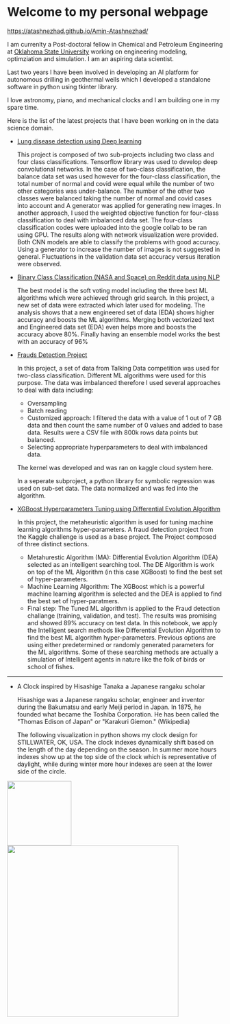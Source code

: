 

# Welcome to my personal webpage

https://atashnezhad.github.io/Amin-Atashnezhad/

I am currenlty a Post-doctoral fellow in Chemical and Petroleum Engineering at [Oklahoma State University](https://go.okstate.edu/) working on engineering modeling, optimziation and simulation. I am an aspiring data scientist.

Last two years I have been involved in developing an AI platform for autonomous drilling in geothermal wells which I developed a standalone software in python using tkinter library. 

I love astronomy, piano, and mechanical clocks and I am building one in my spare time.


Here is the list of the latest projects that I have been working on in the data science domain.

* [Lung disease detection using Deep learning](https://github.com/Atashnezhad/Lung_Disease_Detection_Deeplearning)

  This project is composed of two sub-projects including two class and four class classifications.
  Tensorflow library was used to develop deep convolutional networks. In the case of two-class classification, the balance data set was used however for the four-class classification, the total number of normal and covid were equal while the number of two other categories was under-balance. 
  The number of the other two classes were balanced taking the number of normal and covid cases into account and A generator was applied for generating new images. 
  In another approach, I used the weighted objective function for four-class classification to deal with imbalanced data set.
  The four-class classification codes were uploaded into the google collab to be ran using GPU. The results along with network visualization were provided.
  Both CNN models are able to classify the problems with good accuracy. Using a generator to increase the number of images is not suggested in general. Fluctuations in the validation data set accuracy versus iteration were observed. 




* [Binary Class Classification (NASA and Space) on Reddit data using NLP](https://github.com/Atashnezhad/Natural_language_processing_Project)

   The best model is the soft voting model including the three best ML algorithms which were achieved through grid search.
   In this project, a new set of data were extracted which later used for modeling. The analysis shows that a new engineered set of data (EDA) shows higher accuracy    and boosts the ML algorithms.
   Merging both vectorized text and Engineered data set (EDA) even helps more and boosts the accuracy above 80%.
   Finally having an ensemble model works the best with an accuracy of 96%
 



* [Frauds Detection Project](https://github.com/Atashnezhad/Frauds-Detection-Project)

    In this project, a set of data from Talking Data competition was used for two-class classification. Different ML algorithms were used for this purpose. The data was imbalanced therefore I used several approaches to deal with data including:

    * Oversampling
    * Batch reading
    * Customized approach: I filtered the data with a value of 1 out of 7 GB data and then count the same number of 0 values and added to base data. Results were a CSV file with 800k rows data points but balanced.
    * Selecting appropriate hyperparameters to deal with imbalanced data.
    
    The kernel was developed and was ran on kaggle cloud system here.

    In a seperate subproject, a python library for symbolic regression was used on sub-set data. The data normalized and was fed into the algorithm.





* [XGBoost Hyperparameters Tuning using Differential Evolution Algorithm](https://github.com/Atashnezhad/XGBoost_Hyperparameters_Tuning)

    In this project, the metaheuristic algorithm is used for tuning machine learning algorithms hyper-parameters. A fraud detection project from the Kaggle challenge is used as a base project. The Project composed of three distinct sections.

    * Metahurestic Algorithm (MA): 
      Differential Evolution Algorithm (DEA) selected as an intelligent searching tool. The DE Algorithm is work on top of the ML Algorithm (in this case XGBoost) to find the best set of hyper-parameters.
    * Machine Learning Algorithm: 
      The XGBoost which is a powerful machine learning algorithm is selected and the DEA is applied to find the best set of hyper-paratmers.
    * Final step: 
      The Tuned ML algorithm is applied to the Fraud detection challange (training, validation, and test). The results was promising and showed 89% accuracy on test data.
    In this notebook, we apply the Intelligent search methods like Differential Evolution Algorithm to find the best ML algorithm hyper-parameters. Previous options are using either predetermined or randomly generated parameters for the ML algorithms. Some of these searching methods are actually a simulation of Intelligent agents in nature like the folk of birds or school of fishes.




---

* A Clock inspired by Hisashige Tanaka a Japanese rangaku scholar 

  Hisashige was a Japanese rangaku scholar, engineer and inventor during the Bakumatsu and early Meiji period in Japan. In 1875, he founded what became the Toshiba Corporation. He has been called the "Thomas Edison of Japan" or "Karakuri Giemon." (Wikipedia)

  The following visualization in python shows my clock design for STILLWATER, OK, USA. The clock indexes dynamically shift based on the length of the day depending on the season. In summer more hours indexes show up at the top side of the clock which is representative of daylight, while during winter more hour indexes are seen at the lower side of the circle.

<p float="center">
  <img width="150" src="Assets/My_Clock.gif" >
  <img width="400" src="Assets/Amin_clock_OKC_2.gif">
</p>







